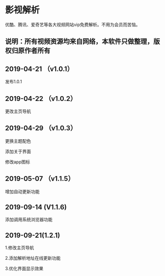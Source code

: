 # 影视解析

优酷、腾讯、爱奇艺等各大视频网站vip免费解析。不用为会员而苦恼。

## 说明：所有视频资源均来自网络，本软件只做整理，版权归原作者所有

## 2019-04-21 （v1.0.1）
发布1.0.1

## 2019-04-22 （v1.0.2）

更改主页导航

## 2019-04-29 （v1.0.3）

更换主题配色

添加关于界面

修改app图标

## 2019-05-07 （v1.1.5）

增加自动更新功能

## 2019-09-14 (V1.1.6)

添加调用系统浏览器功能

## 2019-09-21(1.2.1)

1.修改主页导航

2.添加解析地址在线更新功能

3.优化界面显示效果